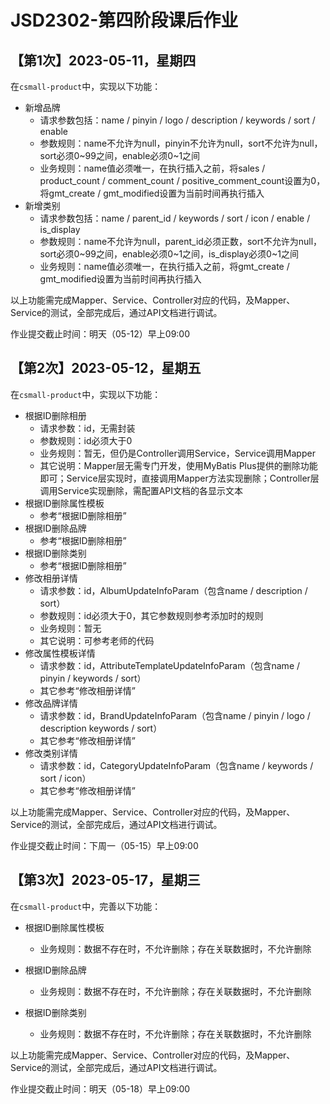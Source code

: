 # JSD2302-第四阶段课后作业

## 【第1次】2023-05-11，星期四

在`csmall-product`中，实现以下功能：

- 新增品牌
  - 请求参数包括：name / pinyin / logo / description / keywords / sort / enable
  - 参数规则：name不允许为null，pinyin不允许为null，sort不允许为null，sort必须0~99之间，enable必须0~1之间
  - 业务规则：name值必须唯一，在执行插入之前，将sales / product_count / comment_count / positive_comment_count设置为0，将gmt_create / gmt_modified设置为当前时间再执行插入
- 新增类别
  - 请求参数包括：name / parent_id / keywords / sort / icon / enable / is_display
  - 参数规则：name不允许为null，parent_id必须正数，sort不允许为null，sort必须0~99之间，enable必须0~1之间，is_display必须0~1之间
  - 业务规则：name值必须唯一，在执行插入之前，将gmt_create / gmt_modified设置为当前时间再执行插入

以上功能需完成Mapper、Service、Controller对应的代码，及Mapper、Service的测试，全部完成后，通过API文档进行调试。

作业提交截止时间：明天（05-12）早上09:00

## 【第2次】2023-05-12，星期五

在`csmall-product`中，实现以下功能：

- 根据ID删除相册
  - 请求参数：id，无需封装
  - 参数规则：id必须大于0
  - 业务规则：暂无，但仍是Controller调用Service，Service调用Mapper
  - 其它说明：Mapper层无需专门开发，使用MyBatis Plus提供的删除功能即可；Service层实现时，直接调用Mapper方法实现删除；Controller层调用Service实现删除，需配置API文档的各显示文本
- 根据ID删除属性模板
  - 参考“根据ID删除相册”
- 根据ID删除品牌
  - 参考“根据ID删除相册”
- 根据ID删除类别
  - 参考“根据ID删除相册”
- 修改相册详情
  - 请求参数：id，AlbumUpdateInfoParam（包含name / description / sort）
  - 参数规则：id必须大于0，其它参数规则参考添加时的规则
  - 业务规则：暂无
  - 其它说明：可参考老师的代码
- 修改属性模板详情
  - 请求参数：id，AttributeTemplateUpdateInfoParam（包含name / pinyin / keywords / sort）
  - 其它参考“修改相册详情”
- 修改品牌详情
  - 请求参数：id，BrandUpdateInfoParam（包含name / pinyin / logo / description keywords / sort）
  - 其它参考“修改相册详情”
- 修改类别详情
  - 请求参数：id，CategoryUpdateInfoParam（包含name / keywords / sort / icon）
  - 其它参考“修改相册详情”

以上功能需完成Mapper、Service、Controller对应的代码，及Mapper、Service的测试，全部完成后，通过API文档进行调试。

作业提交截止时间：下周一（05-15）早上09:00

## 【第3次】2023-05-17，星期三

在`csmall-product`中，完善以下功能：

- 根据ID删除属性模板
  - 业务规则：数据不存在时，不允许删除；存在关联数据时，不允许删除

- 根据ID删除品牌
  - 业务规则：数据不存在时，不允许删除；存在关联数据时，不允许删除
- 根据ID删除类别
  - 业务规则：数据不存在时，不允许删除；存在关联数据时，不允许删除

以上功能需完成Mapper、Service、Controller对应的代码，及Mapper、Service的测试，全部完成后，通过API文档进行调试。

作业提交截止时间：明天（05-18）早上09:00